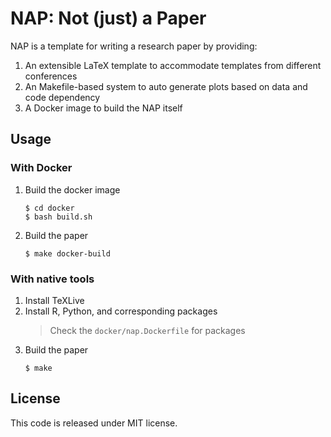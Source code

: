 # NAP: Not (just) a Paper

NAP is a template for writing a research paper by providing:

   1. An extensible LaTeX template to accommodate templates from different conferences
   2. An Makefile-based system to auto generate plots based on data and code dependency
   3. A Docker image to build the NAP itself

## Usage

### With Docker

1. Build the docker image
   ```shell
   $ cd docker
   $ bash build.sh
   ```
2. Build the paper
   ```shell
   $ make docker-build
   ```

### With native tools

1. Install TeXLive
2. Install R, Python, and corresponding packages
   > Check the `docker/nap.Dockerfile` for packages
3. Build the paper
   ```shell
   $ make
   ```

## License

This code is released under MIT license.
